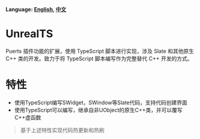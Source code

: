 **Language: [English](README.en.md), [中文](README.md)**

# UnrealTS
Puerts 插件功能的扩展，使用 TypeScript 脚本进行实现，涉及 Slate 和其他原生 C++ 类的开发。致力于将 TypeScript 脚本编写作为完整替代 C++ 开发的方式。

# 特性
* 使用TypeScript编写SWidget，SWindow等Slate代码，支持代码创建界面
* 使用TypeScript可以编写，继承自非UObject的原生C++类，并可以覆写C++虚函数

> 基于上述特性实现代码热更新和热刷

